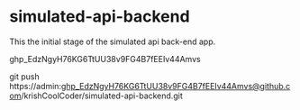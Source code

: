 # simulated-api-backend
This the initial stage of the simulated api back-end app.

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

 git push https://admin: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@github.com/krishCoolCoder/simulated-api-backend.git